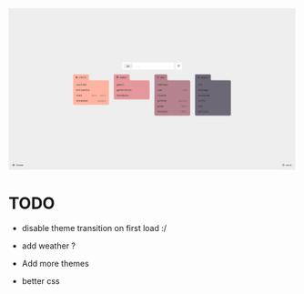![screen](/netstart.png?raw=true "netstart")

# TODO
- disable theme transition on first load :/ 

- add weather ?

- Add more themes

- better css
